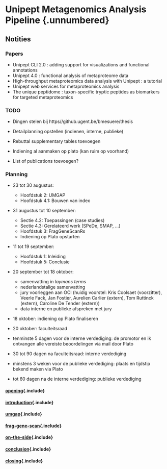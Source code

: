 # Unipept Metagenomics Analysis Pipeline {.unnumbered}

## Notities

### Papers

* Unipept CLI 2.0 : adding support for visualizations and functional annotations
* Unipept 4.0 : functional analysis of metaproteome data
* High-throughput metaproteomics data analysis with Unipept : a tutorial
* Unipept web services for metaproteomics analysis
* The unique peptidome : taxon-specific tryptic peptides as biomarkers for targeted metaproteomics

### TODO

* Dingen stelen bij https//github.ugent.be/bmesuere/thesis

* Detailplanning opstellen (indienen, interne, publieke)

* Rebuttal supplementary tables toevoegen

* Indiening al aanmaken op plato (kan ruim op voorhand)

* List of publications toevoegen?

### Planning

* 23 tot 30 augustus:
  - Hoofdstuk 2: UMGAP
  - Hoofdstuk 4.1: Bouwen van index

* 31 augustus tot 10 september:
  - Sectie 4.2: Toepassingen (case studies)
  - Sectie 4.3: Gerelateerd werk (SPeDe, SMAP, ...)
  - Hoofdstuk 3: FragGeneScanRs
  - Indiening op Plato opstarten

* 11 tot 19 september:
  - Hoofdstuk 1: Inleiding
  - Hoofdstuk 5: Conclusie

* 20 september tot 18 oktober:
  - samenvatting in *laymans terms*
  - nederlandstalige samenvatting
  - jury voorleggen aan OCI (huidig voorstel: Kris Coolsaet
    (voorzitter), Veerle Fack, Jan Fostier, Aurelien Carlier (extern),
    Tom Ruttinck (extern), Caroline De Tender (extern))
  - data interne en publieke afspreken met jury

* 18 oktober: indiening op Plato finaliseren

* 20 oktober: faculteitsraad

* tenminste 5 dagen voor de interne verdediging: de promotor en ik
  ontvangen alle vereiste beoordelingen via mail door Plato

* 30 tot 90 dagen na faculteitsraad: interne verdediging

* minstens 3 weken voor de publieke verdediging: plaats en tijdstip
  bekend maken via Plato

* tot 60 dagen na de interne verdediging: publieke verdediging


#### [opening](opening.md){.include}

#### [introduction](introduction.md){.include}

#### [umgap](umgap/chapter.md){.include}

#### [frag-gene-scan](frag-gene-scan/chapter.md){.include}

#### [on-the-side](on-the-side/chapter.md){.include}

#### [conclusion](conclusion.md){.include}

#### [closing](closing.md){.include}

